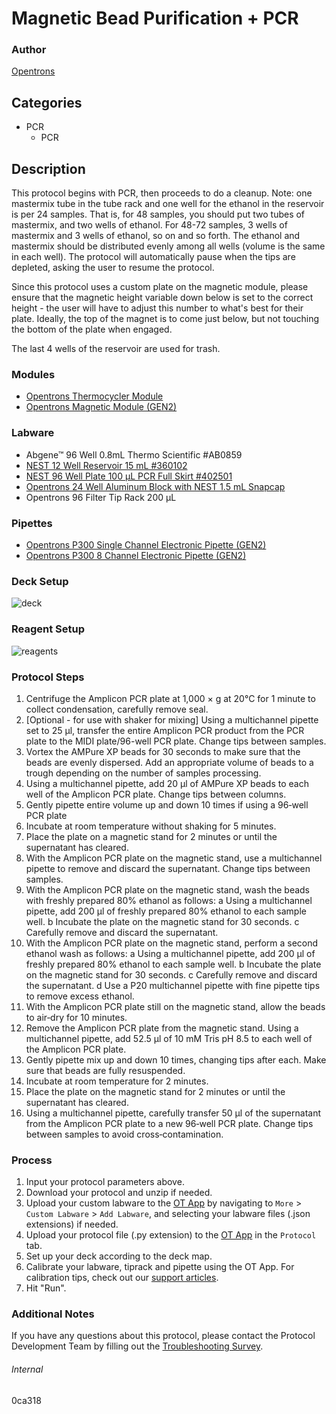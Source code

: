 # Magnetic Bead Purification + PCR


### Author
[Opentrons](https://opentrons.com/)


## Categories
* PCR
	* PCR


## Description
This protocol begins with PCR, then proceeds to do a cleanup. Note: one mastermix tube in the tube rack and one well for the ethanol in the reservoir is per 24 samples. That is, for 48 samples, you should put two tubes of mastermix, and two wells of ethanol. For 48-72 samples, 3 wells of mastermix and 3 wells of ethanol, so on and so forth. The ethanol and mastermix should be distributed evenly among all wells (volume is the same in each well). The protocol will automatically pause when the tips are depleted, asking the user to resume the protocol.

Since this protocol uses a custom plate on the magnetic module, please ensure that the magnetic height variable down below is set to the correct height - the user will have to adjust this number to what's best for their plate. Ideally, the top of the magnet is to come just below, but not touching the bottom of the plate when engaged.

The last 4 wells of the reservoir are used for trash.


### Modules
* [Opentrons Thermocycler Module](https://shop.opentrons.com/thermocycler-module-1/)
* [Opentrons Magnetic Module (GEN2)](https://shop.opentrons.com/magnetic-module-gen2/)


### Labware
* Abgene™ 96 Well 0.8mL Thermo Scientific #AB0859
* [NEST 12 Well Reservoir 15 mL #360102](http://www.cell-nest.com/page94?_l=en&product_id=102)
* [NEST 96 Well Plate 100 µL PCR Full Skirt #402501](http://www.cell-nest.com/page94?_l=en&product_id=97&product_category=96)
* [Opentrons 24 Well Aluminum Block with NEST 1.5 mL Snapcap](https://shop.opentrons.com/collections/opentrons-tips/products/tube-rack-set-1)
* Opentrons 96 Filter Tip Rack 200 µL


### Pipettes
* [Opentrons P300 Single Channel Electronic Pipette (GEN2)](https://shop.opentrons.com/single-channel-electronic-pipette-p20/)
* [Opentrons P300 8 Channel Electronic Pipette (GEN2)](https://shop.opentrons.com/8-channel-electronic-pipette/)


### Deck Setup
![deck](https://opentrons-protocol-library-website.s3.amazonaws.com/custom-README-images/0ca318/deck.png)


### Reagent Setup
![reagents](https://opentrons-protocol-library-website.s3.amazonaws.com/custom-README-images/0ca318/reagents.png)


### Protocol Steps
1. Centrifuge the Amplicon PCR plate at 1,000 × g at 20°C for 1 minute to collect condensation, carefully remove seal.
2. [Optional - for use with shaker for mixing] Using a multichannel pipette set to 25 µl, transfer the entire Amplicon PCR product from the PCR plate to the MIDI plate/96-well PCR plate. Change tips between samples.
3. Vortex the AMPure XP beads for 30 seconds to make sure that the beads are evenly dispersed. Add an appropriate volume of beads to a trough depending on the number of samples processing.
4. Using a multichannel pipette, add 20 µl of AMPure XP beads to each well of the
Amplicon PCR plate. Change tips between columns.
5. Gently pipette entire volume up and down 10 times if using a 96‐well PCR plate
6. Incubate at room temperature without shaking for 5 minutes.
7. Place the plate on a magnetic stand for 2 minutes or until the supernatant has cleared.
8. With the Amplicon PCR plate on the magnetic stand, use a multichannel pipette to
remove and discard the supernatant. Change tips between samples.
9. With the Amplicon PCR plate on the magnetic stand, wash the beads with freshly prepared 80% ethanol as follows:
a Using a multichannel pipette, add 200 µl of freshly prepared 80% ethanol to each sample well.
b Incubate the plate on the magnetic stand for 30 seconds.
c Carefully remove and discard the supernatant.
10. With the Amplicon PCR plate on the magnetic stand, perform a second ethanol wash as follows:
a Using a multichannel pipette, add 200 µl of freshly prepared 80% ethanol to each sample well.
b Incubate the plate on the magnetic stand for 30 seconds.
c Carefully remove and discard the supernatant.
d Use a P20 multichannel pipette with fine pipette tips to remove excess ethanol.
11. With the Amplicon PCR plate still on the magnetic stand, allow the beads to air‐dry for 10 minutes.
12. Remove the Amplicon PCR plate from the magnetic stand. Using a multichannel pipette, add 52.5 µl of 10 mM Tris pH 8.5 to each well of the Amplicon PCR plate.
13. Gently pipette mix up and down 10 times, changing tips after each. Make sure that beads are fully resuspended.
14. Incubate at room temperature for 2 minutes.
15. Place the plate on the magnetic stand for 2 minutes or until the supernatant has cleared.
16. Using a multichannel pipette, carefully transfer 50 µl of the supernatant from the Amplicon PCR plate to a new 96‐well PCR plate. Change tips between samples to avoid cross‐contamination.


### Process
1. Input your protocol parameters above.
2. Download your protocol and unzip if needed.
3. Upload your custom labware to the [OT App](https://opentrons.com/ot-app) by navigating to `More` > `Custom Labware` > `Add Labware`, and selecting your labware files (.json extensions) if needed.
4. Upload your protocol file (.py extension) to the [OT App](https://opentrons.com/ot-app) in the `Protocol` tab.
5. Set up your deck according to the deck map.
6. Calibrate your labware, tiprack and pipette using the OT App. For calibration tips, check out our [support articles](https://support.opentrons.com/en/collections/1559720-guide-for-getting-started-with-the-ot-2).
7. Hit "Run".


### Additional Notes
If you have any questions about this protocol, please contact the Protocol Development Team by filling out the [Troubleshooting Survey](https://protocol-troubleshooting.paperform.co/).


###### Internal
0ca318
